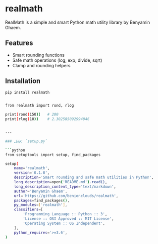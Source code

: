 # realmath

RealMath is a simple and smart Python math utility library by Benyamin Ghaem.

## Features
- Smart rounding functions
- Safe math operations (log, exp, divide, sqrt)
- Clamp and rounding helpers

## Installation

```bash
pip install realmath


from realmath import rond, rlog

print(rond(150))   # 200
print(rlog(10))    # 2.302585092994046


---

### فایل: `setup.py`

```python
from setuptools import setup, find_packages

setup(
    name='realmath',
    version='0.1.0',
    description='Smart rounding and safe math utilities in Python',
    long_description=open('README.md').read(),
    long_description_content_type='text/markdown',
    author='Benyamin Ghaem',
    url='https://github.com/benionclouds/realmath',
    packages=find_packages(),
    py_modules=['realmath'],
    classifiers=[
        'Programming Language :: Python :: 3',
        'License :: OSI Approved :: MIT License',
        'Operating System :: OS Independent',
    ],
    python_requires='>=3.6',
)
